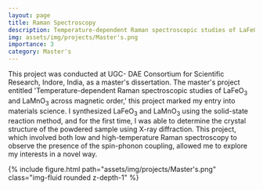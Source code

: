```yaml
---
layout: page
title: Raman Spectroscopy
description: Temperature-dependent Raman spectroscopic studies of LaFeO<sub>3</sub> and LaMnO<sub>3</sub> across magnetic order
img: assets/img/projects/Master's.png
importance: 3
category: Master's
---
```


This project was conducted at UGC- DAE Consortium for Scientific Research, Indore, India, as a master's dissertation. The master's project entitled 'Temperature-dependent Raman spectroscopic studies of LaFeO<sub>3</sub> and LaMnO<sub>3</sub> across magnetic order,' this project marked my entry into materials science. I synthesized LaFeO<sub>3</sub> and LaMnO<sub>3</sub> using the solid-state reaction method, and for the first time, I was able to determine the crystal structure of the powdered sample using X-ray diffraction. This project, which involved both low and high-temperature Raman spectroscopy to observe the presence of the spin-phonon coupling, allowed me to explore my interests in a novel way.

<div class="row justify-content-sm-center">
	<div class="col-sm-8 mt-3 mt-md-0">
	    {% include figure.html path="assets/img/projects/Master's.png" class="img-fluid rounded z-depth-1" %}
	</div>
</div>



